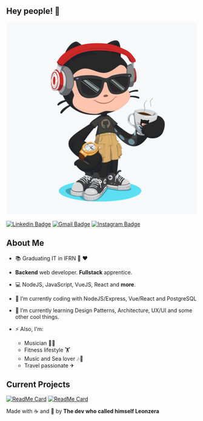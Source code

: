 ## Hey people! 👋


![Octocat](octocat.png)

[![Linkedin Badge](https://img.shields.io/badge/-LinkedIn-blue?style=flat-square&logo=Linkedin&logoColor=white&link=https://www.linkedin.com/in/leonandrade/)](https://www.linkedin.com/in/leonandrade/)
[![Gmail Badge](https://img.shields.io/badge/-Gmail-c14438?style=flat-square&logo=Gmail&logoColor=white&link=mailto:leonandrade22@gmail.com)](mailto:leonandrade22@gmail.com)
[![Instagram Badge](https://img.shields.io/badge/-Instagram-BF008C?style=flat-square&logo=Instagram&logoColor=white&link=https://www.instagram.com/donleonzera)](https://www.instagram.com/donleonzera) 



## About Me
- :books: Graduating IT in IFRN :green_heart: ❤ 
- **Backend** web developer. **Fullstack** apprentice.
- 💻 NodeJS, JavaScript, VueJS, React and **more**.
- 🔭 I’m currently coding with NodeJS/Express, Vue/React and PostgreSQL
- 🌱 I’m currently learning Design Patterns, Architecture, UX/UI and some other cool things. 


- ⚡ Also, I'm: 
  - Musician 🎸🎹
  - Fitness lifestyle 🏋️‍
  - Music and Sea lover 🎶🌊
  - Travel passionate ✈

## Current Projects 


[![ReadMe Card](https://github-readme-stats.vercel.app/api/pin/?username=dev-leonzera&repo=knExpress)](https://github.com/dev-leonzera/knExpress)
[![ReadMe Card](https://github-readme-stats.vercel.app/api/pin/?username=dev-leonzera&repo=ApiStarter)](https://github.com/dev-leonzera/ApiStarter)


Made with ☕ and 💪 by **The dev who called himself Leonzera**
